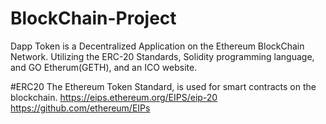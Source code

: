 # BlockChain-Project

Dapp Token is a Decentralized Application on the Ethereum BlockChain Network.  Utilizing the ERC-20 Standards, Solidity programming language, and GO Etherum(GETH), and an ICO website.

#ERC20
The Ethereum Token Standard, is used for smart contracts on the blockchain.
https://eips.ethereum.org/EIPS/eip-20
https://github.com/ethereum/EIPs
